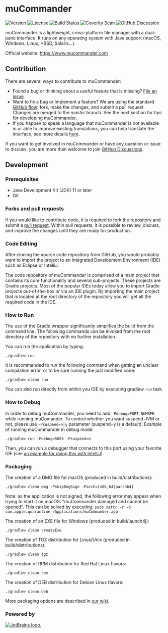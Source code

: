 # muCommander

[![Version](http://img.shields.io/badge/version-1.6.0-blue.svg?style=flat)](https://github.com/mucommander/mucommander/releases/tag/nightly)
[![License](http://img.shields.io/badge/License-GPL-blue.svg)](http://www.gnu.org/copyleft/gpl.html)
[![Build Status](https://github.com/mucommander/mucommander/actions/workflows/nightly.yml/badge.svg)](https://github.com/mucommander/mucommander/actions/workflows/nightly.yml)
[![Coverity Scan](https://scan.coverity.com/projects/3642/badge.svg)](https://scan.coverity.com/projects/3642)
[![GitHub Discussion](https://img.shields.io/github/discussions/mucommander/mucommander.svg)](https://github.com/mucommander/mucommander/discussions)

muCommander is a lightweight, cross-platform file manager with a dual-pane interface.
It runs on any operating system with Java support (macOS, Windows, Linux, *BSD, Solaris...).

Official website: https://www.mucommander.com

## Contribution


There are several ways to contribute to muCommander:

- Found a bug or thinking about a useful feature that is missing? [File an issue](https://github.com/mucommander/mucommander/issues)
- Want to fix a bug or implement a feature? We are using the standard [GitHub flow](https://guides.github.com/introduction/flow/): fork, make the changes, and submit a pull request. Changes are merged to the *master* branch. See the next section for tips for developing muCommander.
- If you happen to speak a language that muCommander is not available in or able to improve existing translations, you can help translate the interface, see more details [here](https://github.com/mucommander/mucommander/wiki/Translate).

If you want to get involved in muCommander or have any question or issue to discuss, you are more than welcome to join [GitHub Discussions](https://github.com/mucommander/mucommander/discussions).  

## Development

### Prerequisites

  - Java Development Kit (JDK) 11 or later
  - Git


### Forks and pull requests

If you would like to contribute code, it is required to fork the repository and submit a [pull request](https://help.github.com/en/articles/about-pull-requests).
Within pull requests, it is possible to review, discuss, and improve the changes until they are ready for production. 

### Code Editing
After cloning the source code repository from GitHub, you would probably want to import the project to an Integrated Development Environment (IDE) such as Eclipse or IntelliJ.

The code repository of muCommander is comprised of a main project that contains its core functionality and several sub-projects. These projects are Gradle projects. Most of the popular IDEs today allow you to import Gradle projects out-of-the-box or via an IDE plugin. By importing the main project that is located at the root directory of the repository you will get all the required code in the IDE.

### How to Run
The use of the Gradle wrapper significantly simplifies the build from the command line. The following commands can be invoked from the root directory of the repository with no further installation.

You can run the application by typing:
```
./gradlew run
```

It is recommended to run the following command when getting an unclear compilation error, or to be sure running the just modified code:
```
./gradlew clean run
```    

You can also run directly from within you IDE by executing gradlew `run` task.


### How to Debug
In order to debug muCommander, you need to add `-Pdebug=PORT_NUMBER` while running muComander. To control whether you want suspend JVM or not, please use `-Psuspend=n|y` parameter (suspend=y is a default).
Example of running muCommander in debug mode:
```
./gradlew run -Pdebug=5005 -Psuspend=n
```
Then, you can run a debugger that connects to this port using your favorite IDE (see [an example for doing this with IntelliJ](https://github.com/mucommander/mucommander/wiki/Debug-from-IntelliJ)).


### Packaging
The creation of a DMG file for macOS (produced in build/distributions):
```
./gradlew clean dmg -PskipDmgSign -Parch=[x86_64|aarch64]
```

Note: as the application is not signed, the following error may appear when trying to start it on macOS: "muCommander damaged and cannot be opened".
This can be solved by executing: `sudo xattr -r -d com.apple.quarantine /Applications/muCommander.app`

The creation of an EXE file for Windows (produced in build/launch4j):
```
./gradlew clean createExe
```

The creation of TGZ distribution for Linux/Unix (produced in build/distributions):
```
./gradlew clean tgz
```

The creation of RPM distribution for Red Hat Linux flavors:
```
./gradlew clean rpm
```

The creation of DEB distribution for Debian Linux flavors:
```
./gradlew clean deb
```

More packaging options are described in [our wiki](https://github.com/mucommander/mucommander/wiki/Packaging).

### Powered by
[![JetBrains logo.](https://resources.jetbrains.com/storage/products/company/brand/logos/jetbrains.svg)](https://jb.gg/OpenSourceSupport)
